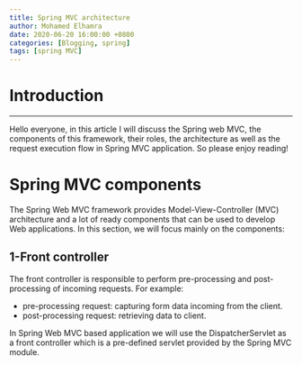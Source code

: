 ```yaml
---
title: Spring MVC architecture
author: Mohamed Elhamra
date: 2020-06-20 16:00:00 +0800
categories: [Blogging, spring]
tags: [spring MVC]
---
```


# Introduction 

--------------------------------------

Hello everyone, in this article I will discuss the Spring web MVC, the components of this framework, their roles, the architecture as well as the request execution flow in Spring MVC application.
So please enjoy reading!

# Spring MVC components

The Spring Web MVC framework provides Model-View-Controller (MVC) architecture and a lot of ready components that can be used to develop Web applications.
In this section, we will focus mainly on the components:

## 1-Front controller

The front controller is responsible to perform pre-processing and post-processing of incoming requests.
For example: <br />
* pre-processing request: capturing form data incoming from the client.
* post-processing request: retrieving data to client.<br />

In Spring Web  MVC based application we will use the DispatcherServlet as a front controller which is a pre-defined servlet provided by the Spring MVC module. 
